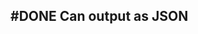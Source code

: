## #DONE Can output as JSON
<!--  #task -->
<!-- created:2023-09-13T01:06:24.197Z task-id:Dotl9 group:"Ungrouped Tasks" story-id:List-tasks-in-a-story order:-100 completed:2023-10-01T17:34:03.943Z -->

